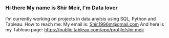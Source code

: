 ### Hi there My name is Shir Meir, I'm  Data lover
I’m currently working on projects in data anylsis using SQL, Python and Tableau.
How to reach me: My email is: Shir.1996m@gmail.com
And here is my Tableau page: https://public.tableau.com/app/profile/shir.meir
<!--
**shirm96/shirm96** is a ✨ _special_ ✨ repository because its `README.md` (this file) appears on your GitHub profile.

Here are some ideas to get you started:


-->
